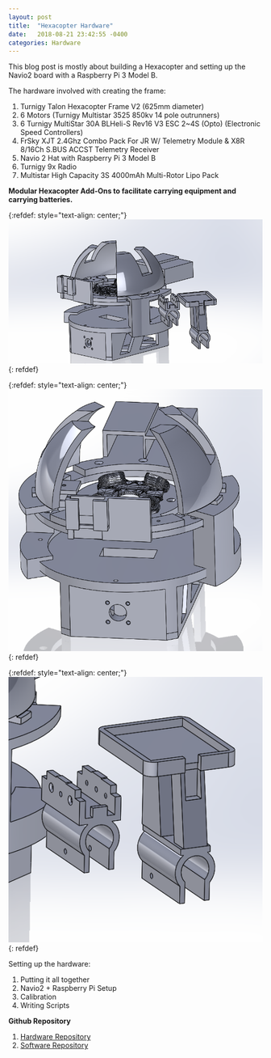 ```yaml
---
layout: post
title:  "Hexacopter Hardware"
date:   2018-08-21 23:42:55 -0400
categories: Hardware
---
```

This blog post is mostly about building a Hexacopter and setting up the Navio2 board with a Raspberry Pi 3 Model B.

The hardware involved with creating the frame:

1. Turnigy Talon Hexacopter Frame V2 (625mm diameter)
2. 6 Motors (Turnigy Multistar 3525 850kv 14 pole outrunners)
3. 6 Turnigy MultiStar 30A BLHeli-S Rev16 V3 ESC 2~4S (Opto) (Electronic Speed Controllers)
4. FrSky XJT 2.4Ghz Combo Pack For JR W/ Telemetry Module & X8R 8/16Ch S.BUS ACCST Telemetry Receiver
5. Navio 2 Hat with Raspberry Pi 3 Model B
6. Turnigy 9x Radio
7. Multistar High Capacity 3S 4000mAh Multi-Rotor Lipo Pack

**Modular Hexacopter Add-Ons to facilitate carrying equipment and carrying batteries.**

{:refdef: style="text-align: center;"}
![My Image](/static/Hexacopter_Hardware/assembly_1.png)
{: refdef}

{:refdef: style="text-align: center;"}
![My Image](/static/Hexacopter_Hardware/assembly_2.png)
{: refdef}

{:refdef: style="text-align: center;"}
![My Image](/static/Hexacopter_Hardware/assembly_3.png)
{: refdef}

Setting up the hardware:

1. Putting it all together
2. Navio2 + Raspberry Pi Setup
3. Calibration
4. Writing Scripts

**Github Repository**

1. [Hardware Repository][HardwareRepository]
2. [Software Repository][SoftwareRepository]

[HardwareRepository]: https://github.com/magittan/hexacopter
[SoftwareRepository]: https://github.com/magittan/Hexacopter_Code
